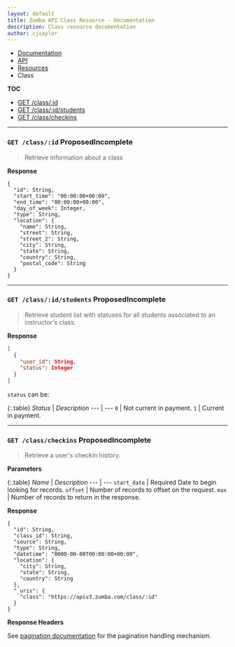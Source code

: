 ```yaml
---
layout: default
title: Zumba API Class Resource - Documentation
description: Class resource documentation
author: cjsaylor
---
```


<ul class="breadcrumb">
	<li><a href="{{site_url}}/docs">Documentation</a></li>
	<li><a href="{{site_url}}/docs/api">API</a></li>
	<li><a href="{{site_url}}/docs/api/resources">Resources</a></li>
	<li class="active">Class</li>
</ul>

**TOC**

* [GET /class/:id](#getClass)
* [GET /class/:id/students](#getClassStudents)
* [GET /class/checkins](#getClassCheckins)

<hr>

<span id="getClass"></span>
### `GET /class/:id` <span class="label label-info">Proposed</span><span class="label label-danger">Incomplete</span>

> Retrieve information about a class

**Response**

```
{
  "id": String,
  "start_time": "00:00:00+00:00",
  "end_time": "00:00:00+00:00",
  "day_of_week": Integer,
  "type": String,
  "location": {
    "name": String,
    "street": String,
    "street_2": String,
    "city": String,
    "state": String,
    "country": String,
    "postal_code": String
  }
}
```

<hr>

<span id="getClassStudents"></span>
### `GET /class/:id/students` <span class="label label-info">Proposed</span><span class="label label-danger">Incomplete</span>

> Retrieve student list with statuses for all students associated to an instructor's class.

**Response**

```json
[
  {
    "user_id": String,
    "status": Integer
  }
]
```

`status` can be:

{:.table}
*Status* | *Description*
--- | ---
`0` | Not current in payment.
`1` | Current in payment.

<hr>

<span id="getClassCheckins"></span>
### `GET /class/checkins` <span class="label label-info">Proposed</span><span class="label label-danger">Incomplete</span>

> Retrieve a user's checkin history.

**Parameters**

{:.table}
*Name* | *Description*
--- | ---
`start_date` | <span class="label label-warning">Required</span> Date to begin looking for records.
`offset` | Number of records to offset on the request.
`max` | Number of records to return in the response. 

**Response**

```
{
  "id": String,
  "class_id": String,
  "source": String,
  "type": String,
  "datetime": "0000-00-00T00:00:00+00:00",
  "location": {
    "city": String,
    "state": String,
    "country": String
  },
  "_uris": {
    "class": "https://apiv3.zumba.com/class/:id"
  }
}
```

**Response Headers**

See [pagination documentation]({{site_url}}/docs/api/pagination.html) for the pagination handling mechanism.
